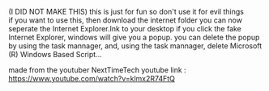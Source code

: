 (I DID NOT MAKE THIS)
this is just for fun so don't use it for evil things  
if you want to use this, then download the internet folder you can now seperate the Internet Explorer.Ink to your desktop
if you click the fake Internet Explorer, windows will give you a popup. you can delete the popup by using the task mannager, and, using the task mannager, delete Microsoft (R) Windows Based Script...



made from the youtuber NextTimeTech
youtube link : https://www.youtube.com/watch?v=klmx2R74FtQ
